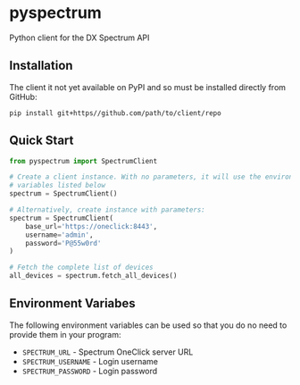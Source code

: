 # pyspectrum

Python client for the DX Spectrum API

## Installation

The client it not yet available on PyPI and so must be installed directly from
GitHub:

```text
pip install git+https//github.com/path/to/client/repo
```

## Quick Start

```python
from pyspectrum import SpectrumClient

# Create a client instance. With no parameters, it will use the environment
# variables listed below
spectrum = SpectrumClient()

# Alternatively, create instance with parameters:
spectrum = SpectrumClient(
    base_url='https://oneclick:8443',
    username='admin',
    password='P@55w0rd'
)

# Fetch the complete list of devices
all_devices = spectrum.fetch_all_devices()
```

## Environment Variabes

The following environment variables can be used so that you do no need to 
provide them in your program:

- `SPECTRUM_URL` - Spectrum OneClick server URL
- `SPECTRUM_USERNAME` - Login username
- `SPECTRUM_PASSWORD` - Login password
